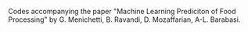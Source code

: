 Codes accompanying the paper "Machine Learning Prediciton of Food Processing" by G. Menichetti, B. Ravandi, D. Mozaffarian, A-L. Barabasi.